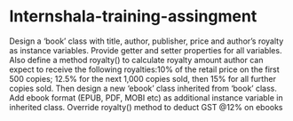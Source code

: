 # Internshala-training-assingment
Design a ‘book’ class with title, author, publisher, price and author’s royalty as instance variables. Provide getter and setter properties for all variables. Also define a method royalty() to calculate royalty amount author can expect to receive the following royalties:10% of the retail price on the first 500 copies; 12.5% for the next 1,000 copies sold, then 15% for all further copies sold. Then design a new ‘ebook’ class inherited from ‘book’ class. Add ebook format (EPUB, PDF, MOBI etc) as additional instance variable in inherited class. Override royalty() method to deduct GST @12% on ebooks
